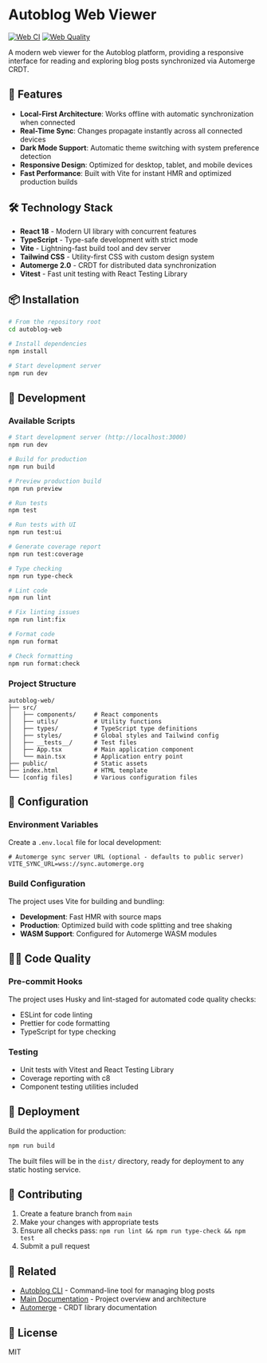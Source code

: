 # Autoblog Web Viewer

[![Web CI](https://github.com/evcraddock/autoblog/actions/workflows/web-ci.yml/badge.svg)](https://github.com/evcraddock/autoblog/actions/workflows/web-ci.yml)
[![Web Quality](https://github.com/evcraddock/autoblog/actions/workflows/web-quality.yml/badge.svg)](https://github.com/evcraddock/autoblog/actions/workflows/web-quality.yml)

A modern web viewer for the Autoblog platform, providing a responsive interface for reading and exploring blog posts synchronized via Automerge CRDT.

## 🚀 Features

- **Local-First Architecture**: Works offline with automatic synchronization when connected
- **Real-Time Sync**: Changes propagate instantly across all connected devices
- **Dark Mode Support**: Automatic theme switching with system preference detection
- **Responsive Design**: Optimized for desktop, tablet, and mobile devices
- **Fast Performance**: Built with Vite for instant HMR and optimized production builds

## 🛠️ Technology Stack

- **React 18** - Modern UI library with concurrent features
- **TypeScript** - Type-safe development with strict mode
- **Vite** - Lightning-fast build tool and dev server
- **Tailwind CSS** - Utility-first CSS with custom design system
- **Automerge 2.0** - CRDT for distributed data synchronization
- **Vitest** - Fast unit testing with React Testing Library

## 📦 Installation

```bash
# From the repository root
cd autoblog-web

# Install dependencies
npm install

# Start development server
npm run dev
```

## 🧪 Development

### Available Scripts

```bash
# Start development server (http://localhost:3000)
npm run dev

# Build for production
npm run build

# Preview production build
npm run preview

# Run tests
npm test

# Run tests with UI
npm run test:ui

# Generate coverage report
npm run test:coverage

# Type checking
npm run type-check

# Lint code
npm run lint

# Fix linting issues
npm run lint:fix

# Format code
npm run format

# Check formatting
npm run format:check
```

### Project Structure

```
autoblog-web/
├── src/
│   ├── components/     # React components
│   ├── utils/          # Utility functions
│   ├── types/          # TypeScript type definitions
│   ├── styles/         # Global styles and Tailwind config
│   ├── __tests__/      # Test files
│   ├── App.tsx         # Main application component
│   └── main.tsx        # Application entry point
├── public/             # Static assets
├── index.html          # HTML template
└── [config files]      # Various configuration files
```

## 🔧 Configuration

### Environment Variables

Create a `.env.local` file for local development:

```env
# Automerge sync server URL (optional - defaults to public server)
VITE_SYNC_URL=wss://sync.automerge.org
```

### Build Configuration

The project uses Vite for building and bundling:

- **Development**: Fast HMR with source maps
- **Production**: Optimized build with code splitting and tree shaking
- **WASM Support**: Configured for Automerge WASM modules

## 🧑‍💻 Code Quality

### Pre-commit Hooks

The project uses Husky and lint-staged for automated code quality checks:

- ESLint for code linting
- Prettier for code formatting
- TypeScript for type checking

### Testing

- Unit tests with Vitest and React Testing Library
- Coverage reporting with c8
- Component testing utilities included

## 🚀 Deployment

Build the application for production:

```bash
npm run build
```

The built files will be in the `dist/` directory, ready for deployment to any static hosting service.

## 📝 Contributing

1. Create a feature branch from `main`
2. Make your changes with appropriate tests
3. Ensure all checks pass: `npm run lint && npm run type-check && npm test`
4. Submit a pull request

## 🔗 Related

- [Autoblog CLI](../autoblog-cli/) - Command-line tool for managing blog posts
- [Main Documentation](../README.md) - Project overview and architecture
- [Automerge](https://automerge.org/) - CRDT library documentation

## 📄 License

MIT
